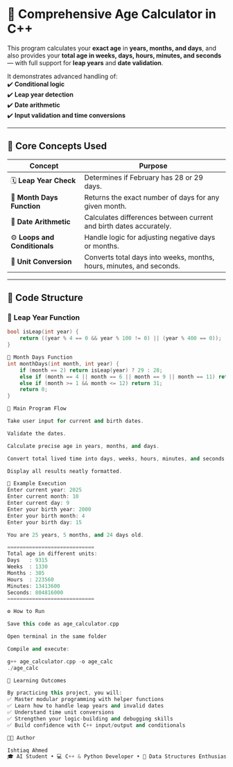 # 🎂 **Comprehensive Age Calculator in C++**

This program calculates your **exact age** in **years, months, and days**, and also provides your **total age in weeks, days, hours, minutes, and seconds** — with full support for **leap years** and **date validation**.

It demonstrates advanced handling of:  
✔️ **Conditional logic**  
✔️ **Leap year detection**  
✔️ **Date arithmetic**  
✔️ **Input validation and time conversions**

---

## 🧠 **Core Concepts Used**

| **Concept** | **Purpose** |
|--------------|-------------|
| 🗓️ **Leap Year Check** | Determines if February has 28 or 29 days. |
| 📆 **Month Days Function** | Returns the exact number of days for any given month. |
| 🔢 **Date Arithmetic** | Calculates differences between current and birth dates accurately. |
| ⚙️ **Loops and Conditionals** | Handle logic for adjusting negative days or months. |
| 🧮 **Unit Conversion** | Converts total days into weeks, months, hours, minutes, and seconds. |

---

## 🧩 **Code Structure**

### 🔹 **Leap Year Function**

```cpp
bool isLeap(int year) {
    return ((year % 4 == 0 && year % 100 != 0) || (year % 400 == 0));
}

🔹 Month Days Function
int monthDays(int month, int year) {
    if (month == 2) return isLeap(year) ? 29 : 28;
    else if (month == 4 || month == 6 || month == 9 || month == 11) return 30;
    else if (month >= 1 && month <= 12) return 31;
    return 0;
}

🔹 Main Program Flow

Take user input for current and birth dates.

Validate the dates.

Calculate precise age in years, months, and days.

Convert total lived time into days, weeks, hours, minutes, and seconds.

Display all results neatly formatted.

🧪 Example Execution
Enter current year: 2025
Enter current month: 10
Enter current day: 9
Enter your birth year: 2000
Enter your birth month: 4
Enter your birth day: 15

You are 25 years, 5 months, and 24 days old.

============================
Total age in different units:
Days   : 9315
Weeks  : 1330
Months : 305
Hours  : 223560
Minutes: 13413600
Seconds: 804816000
============================

⚙️ How to Run

Save this code as age_calculator.cpp

Open terminal in the same folder

Compile and execute:

g++ age_calculator.cpp -o age_calc
./age_calc

📘 Learning Outcomes

By practicing this project, you will:
✅ Master modular programming with helper functions
✅ Learn how to handle leap years and invalid dates
✅ Understand time unit conversions
✅ Strengthen your logic-building and debugging skills
✅ Build confidence with C++ input/output and conditionals

👨‍💻 Author

Ishtiaq Ahmed
🎓 AI Student • 💻 C++ & Python Developer • 🧠 Data Structures Enthusiast
